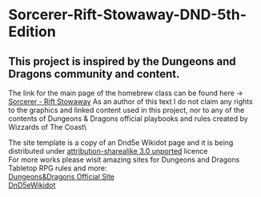 # Sorcerer-Rift-Stowaway-DND-5th-Edition
## This project is inspired by the Dungeons and Dragons community and content. 
The link for the main page of the homebrew class can be found here -> [Sorcerer - Rift Stowaway]()
As an author of this text I do not claim any rights to the graphics and linked content used in this project, nor to any of the contents of Dungeons & Dragons official playbooks and rules created by Wizzards of The Coast\

The site template is a copy of an Dnd5e Wikidot page and it is being distributed under [attribution-sharealike 3.0 unported](https://creativecommons.org/licenses/by-sa/3.0/legalcode) licence  \
For more works please wisit amazing sites for Dungeons and Dragons Tabletop RPG rules and more: \
[Dungeons&Dragons Official Site](https://dnd.wizards.com/) \
[DnD5eWikidot](http://dnd5e.wikidot.com/)
